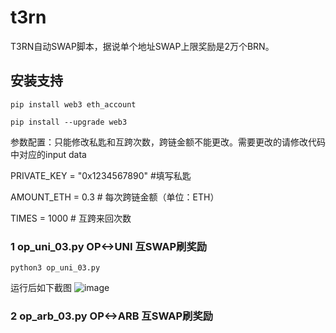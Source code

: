 # t3rn
T3RN自动SWAP脚本，据说单个地址SWAP上限奖励是2万个BRN。

## 安装支持
    pip install web3 eth_account

    pip install --upgrade web3

参数配置：只能修改私匙和互跨次数，跨链金额不能更改。需要更改的请修改代码中对应的input data

   PRIVATE_KEY = "0x1234567890"  #填写私匙
   
   AMOUNT_ETH = 0.3  # 每次跨链金额（单位：ETH）
   
   TIMES = 1000  # 互跨来回次数
   
### 1 op_uni_03.py OP<->UNI 互SWAP刷奖励
    python3 op_uni_03.py
运行后如下截图
![image](https://github.com/user-attachments/assets/b84918fa-db30-41d1-b53c-e49541689c61)


### 2 op_arb_03.py OP<->ARB 互SWAP刷奖励

